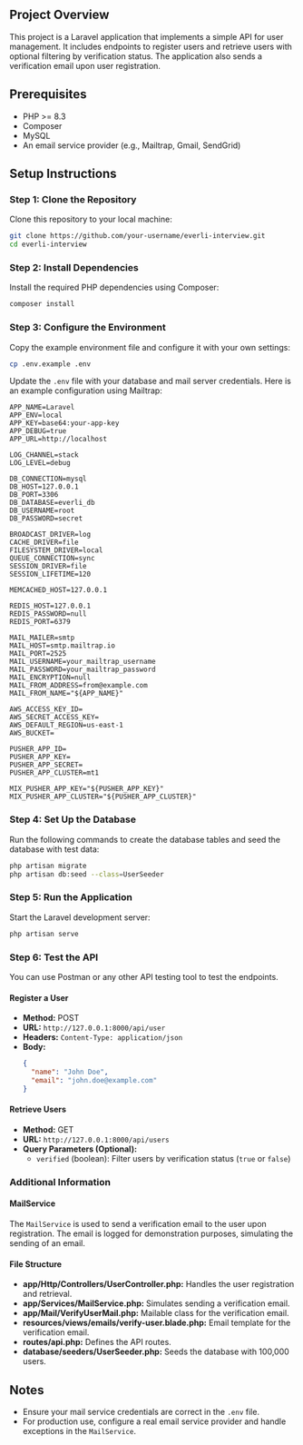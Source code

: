 ## Project Overview

This project is a Laravel application that implements a simple API for user management. It includes endpoints to register users and retrieve users with optional filtering by verification status. The application also sends a verification email upon user registration.

## Prerequisites

- PHP >= 8.3
- Composer
- MySQL
- An email service provider (e.g., Mailtrap, Gmail, SendGrid)

## Setup Instructions

### Step 1: Clone the Repository

Clone this repository to your local machine:

```bash
git clone https://github.com/your-username/everli-interview.git
cd everli-interview
```

### Step 2: Install Dependencies

Install the required PHP dependencies using Composer:

```bash
composer install
```

### Step 3: Configure the Environment

Copy the example environment file and configure it with your own settings:

```bash
cp .env.example .env
```

Update the `.env` file with your database and mail server credentials. Here is an example configuration using Mailtrap:

```plaintext
APP_NAME=Laravel
APP_ENV=local
APP_KEY=base64:your-app-key
APP_DEBUG=true
APP_URL=http://localhost

LOG_CHANNEL=stack
LOG_LEVEL=debug

DB_CONNECTION=mysql
DB_HOST=127.0.0.1
DB_PORT=3306
DB_DATABASE=everli_db
DB_USERNAME=root
DB_PASSWORD=secret

BROADCAST_DRIVER=log
CACHE_DRIVER=file
FILESYSTEM_DRIVER=local
QUEUE_CONNECTION=sync
SESSION_DRIVER=file
SESSION_LIFETIME=120

MEMCACHED_HOST=127.0.0.1

REDIS_HOST=127.0.0.1
REDIS_PASSWORD=null
REDIS_PORT=6379

MAIL_MAILER=smtp
MAIL_HOST=smtp.mailtrap.io
MAIL_PORT=2525
MAIL_USERNAME=your_mailtrap_username
MAIL_PASSWORD=your_mailtrap_password
MAIL_ENCRYPTION=null
MAIL_FROM_ADDRESS=from@example.com
MAIL_FROM_NAME="${APP_NAME}"

AWS_ACCESS_KEY_ID=
AWS_SECRET_ACCESS_KEY=
AWS_DEFAULT_REGION=us-east-1
AWS_BUCKET=

PUSHER_APP_ID=
PUSHER_APP_KEY=
PUSHER_APP_SECRET=
PUSHER_APP_CLUSTER=mt1

MIX_PUSHER_APP_KEY="${PUSHER_APP_KEY}"
MIX_PUSHER_APP_CLUSTER="${PUSHER_APP_CLUSTER}"
```

### Step 4: Set Up the Database

Run the following commands to create the database tables and seed the database with test data:

```bash
php artisan migrate
php artisan db:seed --class=UserSeeder
```

### Step 5: Run the Application

Start the Laravel development server:

```bash
php artisan serve
```

### Step 6: Test the API

You can use Postman or any other API testing tool to test the endpoints.

#### Register a User

- **Method:** POST
- **URL:** `http://127.0.0.1:8000/api/user`
- **Headers:** `Content-Type: application/json`
- **Body:**
  ```json
  {
    "name": "John Doe",
    "email": "john.doe@example.com"
  }
  ```

#### Retrieve Users

- **Method:** GET
- **URL:** `http://127.0.0.1:8000/api/users`
- **Query Parameters (Optional):**
  - `verified` (boolean): Filter users by verification status (`true` or `false`)

### Additional Information

#### MailService

The `MailService` is used to send a verification email to the user upon registration. The email is logged for demonstration purposes, simulating the sending of an email.

#### File Structure

- **app/Http/Controllers/UserController.php:** Handles the user registration and retrieval.
- **app/Services/MailService.php:** Simulates sending a verification email.
- **app/Mail/VerifyUserMail.php:** Mailable class for the verification email.
- **resources/views/emails/verify-user.blade.php:** Email template for the verification email.
- **routes/api.php:** Defines the API routes.
- **database/seeders/UserSeeder.php:** Seeds the database with 100,000 users.

## Notes

- Ensure your mail service credentials are correct in the `.env` file.
- For production use, configure a real email service provider and handle exceptions in the `MailService`.

